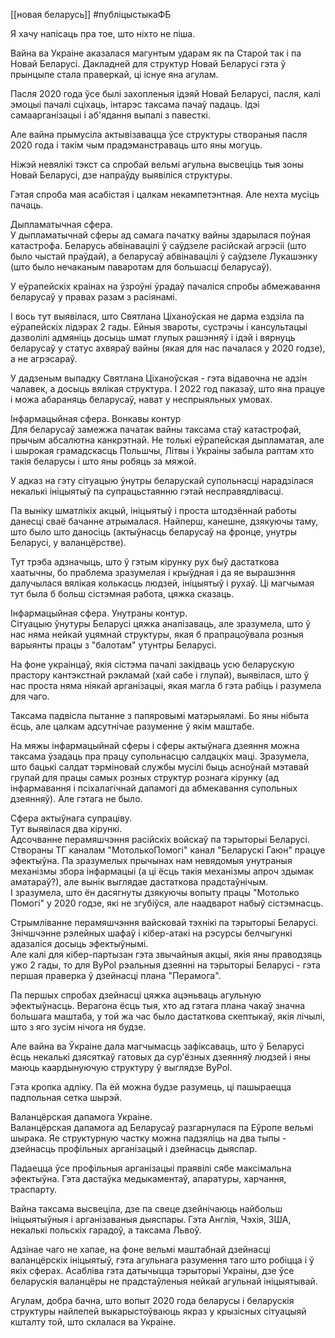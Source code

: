 
[[новая беларусь]]
#публіцыстыкаФБ 


Я хачу напісаць пра тое, што ніхто не піша.  
  
Вайна ва Украіне аказалася магунтым ударам як па Старой так і па Новай Беларусі. Дакладней для структур Новай Беларусі гэта ў прынцыпе стала праверкай, ці існуе яна агулам.  
  
Пасля 2020 года ўсе былі захопленыя ідэяй Новай Беларусі, пасля, калі эмоцыі пачалі сціхаць, інтарэс таксама пачаў падаць. Ідэі самаарганізацыі і аб'ядання выпалі з павесткі.  
  
Але вайна прымусіла актывізавацца ўсе структуры створаныя пасля 2020 года і такім чым прадэманстраваць што яны могуць.  
  
Ніжэй невялікі тэкст са спробай вельмі агульна высвеціць тыя зоны Новай Беларусі, дзе напраўду выявіліся структуры.  
  
Гэтая спроба мая асабістая і цалкам некампетэнтная. Але нехта мусіць пачаць.  
  
Дыпламатычная сфера.  
У дыпламатычнай сферы ад самага пачатку вайны здарылася поўная катастрофа. Беларусь абвінавацілі ў саўдзеле расійскай агрэсіі (што было чыстай праўдай), а беларусаў абвінавацілі ў саўдзеле Лукашэнку (што было нечаканым паваротам для большасці беларусаў).  
  
У еўрапейскіх краінах на ўзроўні ўрадаў пачаліся спробы абмежавання беларусаў у правах разам з расіянамі.  
  
І вось тут выявілася, што Святлана Ціханоўская не дарма ездзіла па еўрапейскіх лідэрах 2 гады. Ейныя звароты, сустрэчы і кансультацыі дазволілі адмяніць досыць шмат глупых рашэнняў і ідэй і вярнуць беларусаў у статус ахвяраў вайны (якая для нас пачалася у 2020 годзе), а не агрэсараў.  
  
У дадзеным выпадку Святлана Ціханоўская - гэта відавочна не адзін чалавек, а досыць вялікая структура. І 2022 год паказаў, што яна працуе і можа абараняць беларусаў, нават у неспрыяльных умовах.  
  
Інфармацыйная сфера. Вонкавы контур  
Для беларусаў замежжа пачатак вайны таксама стаў катастрофай, прычым абсалютна канкрэтнай. Не толькі еўрапейская дыпламатая, але і шырокая грамадскасць Польшчы, Літвы і Украіны забыла раптам хто такія беларусы і што яны робяць за мяжой.  
  
У адказ на гэту сітуацыю ўнутры беларускай супольнасці нарадзілася некалькі ініцыятыў па супрацьстаянню гэтай несправядлівасці.  
  
Па выніку шматлікіх акцый, ініцыятыў і проста штодзённай работы данесці сваё бачанне атрымалася. Найперш, канешне, дзякуючы таму, што было што даносіць (актыўнасць беларусаў на фронце, унутры Беларусі, у валанцёрстве).  
  
Тут трэба адзначыць, што ў гэтым кірунку рух быў дастаткова хаатычны, бо праблема зразумелая і крыўдная і да яе вырашэння далучылася вялікая колькасць людзей, ініцыятыў і рухаў. Ці магчымая тут была б больш сістэмная работа, цяжка сказаць.  
  
Інфармацыйная сфера. Унутраны контур.  
Сітуацыю ўнутуры Беларусі цяжка аналізаваць, але зразумела, што ў нас няма нейкай уцямнай структуры, якая б прапрацоўвала розныя варыянты працы з "балотам" утунтры Беларусі.  
  
На фоне украінцаў, якія сістэма пачалі закідваць усю беларускую прастору кантэкстнай рэкламай (хай сабе і глупай), выявілася, што ў нас проста няма ніякай арганізацыі, якая магла б гэта рабіць і разумела для чаго.  
  
Таксама падвісла пытанне з папяровымі матэрыяламі. Бо яны нібыта ёсць, але цалкам адсутнічае разуменне ў якім маштабе.  
  
На мяжы інфармацыйнай сферы і сферы актыўнага дзеяння можна таксама ўзадаць пра працу супольнасцю салдацкіх маці. Зразумела, што бацькі салдат тэрміновай службы мусілі быць асноўнай мэтавай групай для працы самых розных структур рознага кірунку (ад інфармавання і псіхалагічнай дапамогі да абмекавання супольных дзеянняў). Але гэтага не было.  
  
Сфера актыўнага супраціву.  
Тут выявілася два кірункі.  
Адсочванне перамяшчэння расійскіх войскаў па тэрыторыі Беларусі. Створаны ТГ каналам "МотолькоПомогі" канал "Беларускі Гаюн" працуе эфектыўна. Па зразумелых прычынах нам невядомыя унутраныя механізмы збора інфармацыі (а ці ёсць такія механізмы апроч здымак аматараў?), але вынік выглядае дастаткова прадстаўнічым.  
І зразумела, што ён дасягнуты дзякуючы вопыту працы "Мотолько Помогі" у 2020 годзе, які не згубіўся, але наадварот набыў сістэмнасць.  
  
Стрымліванне перамяшчэння вайсковай тэхнікі па тэрыторыі Беларусі.  
Знічшчэнне рэлейных шафаў і кібер-атакі на рэсурсы белчыгункі адазаліся досыць эфектыўнымі.  
Але калі для кібер-партызан гэта звычайныя акцыі, якія яны праводзяць ужо 2 гады, то для ByPol рэальныя дзеянні на тэрыторыі Беларусі - гэта першая праверка ў дзейнасці плана "Перамога".  
  
Па першых спробах дзейнасці цяжка ацэньваць агульную эфектыўнасць. Верагона ёсць тыя, хто ад гэтага плана чакаў значна большага маштаба, у той жа час было дастаткова скептыкаў, якія лічылі, што з яго зусім нічога ня будзе.  
  
Але вайна ва Ўкраіне дала магчымасць зафіксаваць, што ў Беларусі ёсць некалькі дзясяткаў гатовых да сур'ёзных дзеянняў людзей і яны маюць каардынуючую структуру ў выглядзе ByPol.  
  
Гэта кропка адліку. Па ёй можна будзе разумець, ці пашыраецца падпольная сетка шырэй.  
  
Валанцёрская дапамога Украіне.  
Валанцёрская дапамога ад Беларусаў разгарнулася па Еўропе вельмі шырака. Яе структурную частку можна падзяліць на два тыпы - дзейнасць профільных арганізацый і дзейнасць дыяспар.  
  
Падаецца ўсе профільныя арганізацыі праявілі сябе максімальна эфектыўна. Гэта дастаўка медыкаментаў, апаратуры, харчання, траспарту.  
  
Вайна таксама высвеціла, дзе па свеце дзейнічаюць найбольш ініцыятыўныя і арганізаваныя дыяспары. Гэта Англія, Чэхія, ЗША, некалькі польскіх гарадоў, а таксама Львоў.  
  
Адзінае чаго не хапае, на фоне вельмі маштабнай дзейнасці валанцёрскіх ініцыятыў, гэта агульнага разумення таго што робіцца і ў якіх сферах. Асабліва гэта датычыцца тэрыторыі Украіны, дзе ўсе беларускія валанцёры не прадстаўленыя нейкай агульнай ініцыятывай.  
  
Агулам, добра бачна, што вопыт 2020 года беларусы і беларускія структуры найлепей выкарыстоўваюць якраз у крызісных сітуацыяй кшталту той, што склалася ва Украіне.